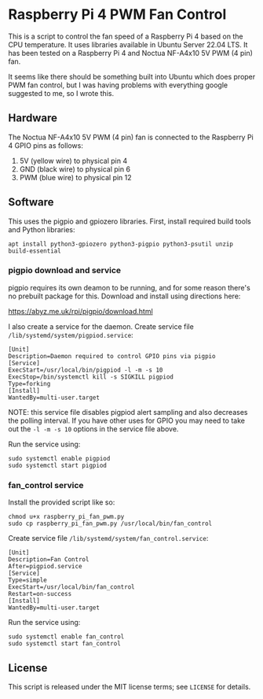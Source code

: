 # Raspberry Pi 4 PWM Fan Control

This is a script to control the fan speed of a Raspberry Pi 4 based on the CPU temperature. It uses libraries
available in Ubuntu Server 22.04 LTS. It has been tested on a Raspberry Pi 4 and Noctua NF-A4x10 5V PWM (4 pin) fan.

It seems like there should be something built into Ubuntu which does proper PWM fan control, but I was having problems
with everything google suggested to me, so I wrote this.

## Hardware

The Noctua NF-A4x10 5V PWM (4 pin) fan is connected to the Raspberry Pi 4 GPIO pins as follows:

1. 5V (yellow wire) to physical pin 4
2. GND (black wire) to physical pin 6
3. PWM (blue wire) to physical pin 12

## Software

This uses the pigpio and gpiozero libraries. First, install required build tools and Python libraries:

    apt install python3-gpiozero python3-pigpio python3-psutil unzip build-essential

### pigpio download and service

pigpio requires its own deamon to be running, and for some reason there's no prebuilt package for this. Download and
install using directions here:

https://abyz.me.uk/rpi/pigpio/download.html

I also create a service for the daemon. Create service file `/lib/systemd/system/pigpiod.service`:

	[Unit]
	Description=Daemon required to control GPIO pins via pigpio
	[Service]
	ExecStart=/usr/local/bin/pigpiod -l -m -s 10
	ExecStop=/bin/systemctl kill -s SIGKILL pigpiod
	Type=forking
	[Install]
	WantedBy=multi-user.target

NOTE: this service file disables pigpiod alert sampling and also decreases the polling interval. If you have other uses
for GPIO you may need to take out the `-l -m -s 10` options in the service file above. 

Run the service using:

    sudo systemctl enable pigpiod
    sudo systemctl start pigpiod

### fan_control service

Install the provided script like so:

    chmod u+x raspberry_pi_fan_pwm.py 
    sudo cp raspberry_pi_fan_pwm.py /usr/local/bin/fan_control

Create service file `/lib/systemd/system/fan_control.service`:

    [Unit]
    Description=Fan Control
    After=pigpiod.service
    [Service]
    Type=simple
    ExecStart=/usr/local/bin/fan_control
    Restart=on-success
    [Install]
    WantedBy=multi-user.target

Run the service using:

    sudo systemctl enable fan_control
    sudo systemctl start fan_control

## License

This script is released under the MIT license terms; see `LICENSE` for details.
